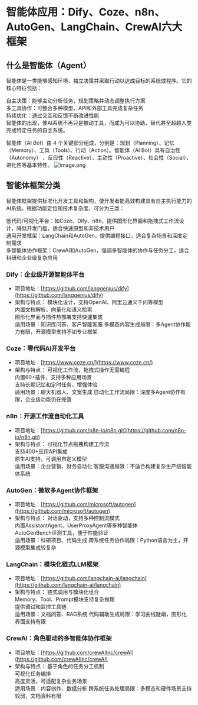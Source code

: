# 智能体应用：Dify、Coze、n8n、AutoGen、LangChain、CrewAI六大框架

## 什么是智能体（Agent）  
智能体是一类能够感知环境、独立决策并采取行动以达成目标的系统或程序。它的核心特征包括：

自主决策：能够主动分析任务，规划策略并动态调整执行方案  
多工具协作：可整合多种模型、API和外部工具完成复杂任务  
持续优化：通过交互和反馈不断改进性能  
智能体的出现，使AI系统不再只是被动工具，而成为可以协助、替代甚至超越人类完成特定任务的自主系统。

智能体（AI Bot）由 4 个关键部分组成，分别是：规划（Planning）、记忆（Memory）、工具（Tools）、行动（Action）。智能体（AI Bot）具有自治性（Autonomy） 、反应性（Reactive）、主动性（Proactive）、社会性（Social）、进化性等基本特性。
![image.png](https://atlantis-picgo-core.oss-cn-beijing.aliyuncs.com/picgo/20250930010007-bf7da4-20250930010006457.png)
## 智能体框架分类  
智能体框架提供标准化开发工具和架构，使开发者能高效构建具有自主执行能力的AI系统。根据功能定位和技术复杂度，可分为三类：

低代码/可视化平台：如Coze、Dify、n8n，提供图形化界面和拖拽式工作流设计，降低开发门槛，适合快速原型和非技术用户  
通用开发框架：LangChain和AutoGen，提供编程接口，适合复杂场景和深度定制需求  
多智能体协作框架：CrewAI和AutoGen，强调多智能体的协作与任务分工，适合科研和企业级复杂应用

### **Dify：企业级开源智能体平台**  
- 项目地址：[https://github.com/langgenius/dify](https://github.com/langgenius/dify)
- 架构与特点：
	模块化设计，支持OpenAI、阿里云通义千问等模型  
	内置文档解析、向量化和语义检索  
	图形化界面与插件热部署支持快速集成  
	适用场景：知识库问答、客户智能客服
	多模态内容生成局限：多Agent协作能力有限，开源模型支持不如专业框架
### **Coze：零代码AI开发平台**  
- 项目地址：[https://www.coze.cn/](https://www.coze.cn/)
- 架构与特点：
	可视化工作流，拖拽式操作无需编程  
	内置60+插件，支持多种应用场景  
	支持长期记忆和定时任务，增强体验  
	适用场景：聊天机器人、文案生成
	自动化工作流局限：深度多Agent协作有限，企业级功能仍在完善
### **n8n：开源工作流自动化工具**  
- 项目地址：[https://github.com/n8n-io/n8n.git](https://github.com/n8n-io/n8n.git)
- 架构与特点：
	可视化节点拖拽构建工作流  
	支持400+应用API集成  
	原生AI支持，可调用自定义模型  
	适用场景：企业营销、财务自动化
	客服沟通局限：不适合构建复杂生产级智能体系统
### **AutoGen：微软多Agent协作框架**  
- 项目地址：[https://github.com/microsoft/autogen](https://github.com/microsoft/autogen)
- 架构与特点：
	对话驱动，支持多种控制流模式  
	内置AssistantAgent、UserProxyAgent等多种智能体  
	AutoGenBench评测工具，便于性能验证  
	适用场景：科研项目、代码生成
	跨系统任务协作局限：Python语言为主，开源模型集成较复杂
### **LangChain：模块化链式LLM框架**
- 项目地址：[https://github.com/langchain-ai/langchain](https://github.com/langchain-ai/langchain)
- 架构与特点：
	链式调用与模块化组合  
	Memory、Tool、Prompt模块支持复杂推理  
	提供调试和监控工具链  
	适用场景：文档问答、RAG系统
	代码辅助生成局限：学习曲线陡峭，图形化界面支持有限
### **CrewAI：角色驱动的多智能体协作框架**  
- 项目地址：[https://github.com/crewAIInc/crewAI](https://github.com/crewAIInc/crewAI)
- 架构与特点：
	基于角色的任务分工机制  
	可视化任务编排  
	高度灵活，可适配复杂业务场景  
	适用场景：内容创作、数据分析
	跨系统任务处理局限：多模态和硬件场景支持较弱，文档资料有限